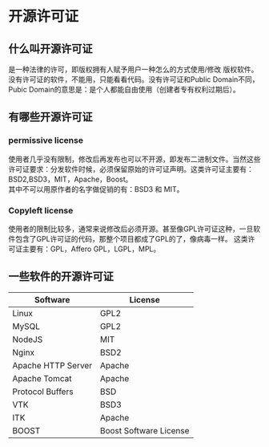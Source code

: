 # 开源许可证

## 什么叫开源许可证
是一种法律的许可，即版权拥有人赋予用户一种怎么的方式使用/修改 版权软件。没有许可证的软件，不能用，只能看看代码。没有许可证和Public Domain不同，Pubic Domain的意思是：是个人都能自由使用（创建者专有权利过期后）。
## 有哪些开源许可证
### permissive license  
使用者几乎没有限制，修改后再发布也可以不开源，即发布二进制文件。当然这些许可证要求：分发软件时候，必须保留原始的许可证声明。这类许可证主要有：BSD2,BSD3，MIT，Apache，Boost。  
其中不可以用原作者的名字做促销的有：BSD3 和 MIT。

### Copyleft license
使用者的限制比较多，通常来说修改后必须开源。甚至像GPL许可证这种，一旦软件包含了GPL许可证的代码，那整个项目都成了GPL的了，像病毒一样。
这类许可证主要有：GPL，Affero GPL，LGPL，MPL。

## 一些软件的开源许可证
|Software|License|
|-|-|
|Linux|GPL2|
|MySQL|GPL2|
|NodeJS|MIT|
|Nginx|BSD2|
|Apache HTTP Server|Apache|
|Apache Tomcat|Apache|
|Protocol Buffers|BSD|
|VTK|BSD3|
|ITK|Apache|
|BOOST|Boost Software License|















